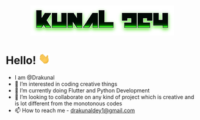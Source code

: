 <h1 align="center">
  <img src="https://github.com/Drakunal/Drakunal/blob/main/name.png" alt="Kunal Dey" />
</h1>

# Hello! <img src="https://github.com/Drakunal/Drakunal/blob/main/wave.gif">
- I am @Drakunal
- 👀 I’m interested in coding creative things
- 🌱 I’m currently doing Flutter and Python Development
- 💞️ I’m looking to collaborate on any kind of project which is creative and is lot different from the monotonous codes
- 📫 How to reach me - drakunaldey1@gmail.com

<!---
Drakunal/Drakunal is a ✨ special ✨ repository because its `README.md` (this file) appears on your GitHub profile.
You can click the Preview link to take a look at your changes.
--->
